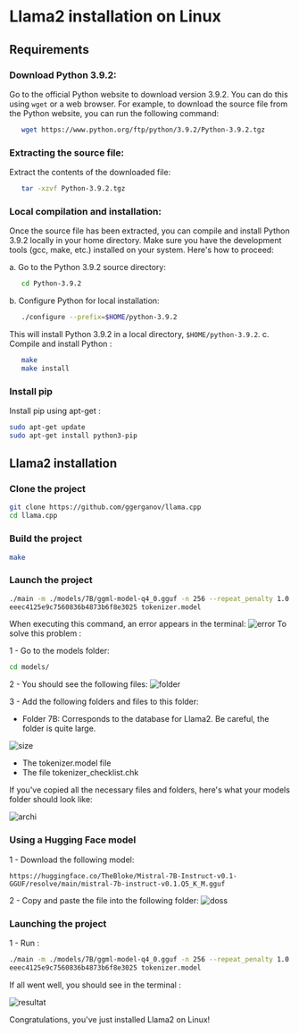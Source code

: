# Llama2 installation on Linux
## Requirements


### **Download Python 3.9.2:**

Go to the official Python website to download version 3.9.2. You can do this using `wget` or a web browser. For example, to download the source file from the Python website, you can run the following command:
```bash 
   wget https://www.python.org/ftp/python/3.9.2/Python-3.9.2.tgz
```

### **Extracting the source file:**

Extract the contents of the downloaded file:
```bash
   tar -xzvf Python-3.9.2.tgz
```

### **Local compilation and installation:**

Once the source file has been extracted, you can compile and install Python 3.9.2 locally in your home directory. Make sure you have the development tools (gcc, make, etc.) installed on your system. Here's how to proceed: 

a. Go to the Python 3.9.2 source directory:
```bash
   cd Python-3.9.2
```

b. Configure Python for local installation:
```bash
   ./configure --prefix=$HOME/python-3.9.2
```

This will install Python 3.9.2 in a local directory, `$HOME/python-3.9.2`. c. Compile and install Python :
```bash
   make
   make install
```

### **Install pip**
Install pip using apt-get :
```bash
sudo apt-get update
sudo apt-get install python3-pip
```


## Llama2 installation


### Clone the project 
```bash
git clone https://github.com/ggerganov/llama.cpp
cd llama.cpp
```


### Build the project 
```bash
make
```


### Launch the project 
```bash
./main -m ./models/7B/ggml-model-q4_0.gguf -n 256 --repeat_penalty 1.0 --color -i -r "User:" -f prompts/chat-with-bob.txt
eeec4125e9c7560836b4873b6f8e3025 tokenizer.model
```

When executing this command, an error appears in the terminal: 
![error](https://i.ibb.co/f1st0C0/erreur.png)
To solve this problem : 

1 - Go to the models folder: 
```bash
cd models/
```

2 - You should see the following files: 
![folder](https://i.ibb.co/J5xVQxr/dossier.png)


3 - Add the following folders and files to this folder: 


- Folder 7B: Corresponds to the database for Llama2. Be careful, the folder is quite large.


![size](https://i.ibb.co/FHPkknM/taille.png)


- The tokenizer.model file
- The file tokenizer_checklist.chk


If you've copied all the necessary files and folders, here's what your models folder should look like: 


![archi](https://i.ibb.co/VBbd1Fj/archi.png)
### Using a Hugging Face model 

1 - Download the following model: 
```
https://huggingface.co/TheBloke/Mistral-7B-Instruct-v0.1-GGUF/resolve/main/mistral-7b-instruct-v0.1.Q5_K_M.gguf 
```

2 - Copy and paste the file into the following folder: 
![doss](https://i.ibb.co/bFMTtzM/doss.png)

### Launching the project 
1 - Run : 
```bash
./main -m ./models/7B/ggml-model-q4_0.gguf -n 256 --repeat_penalty 1.0 --color -i -r "User:" -f prompts/chat-with-bob.txt
eeec4125e9c7560836b4873b6f8e3025 tokenizer.model
```

If all went well, you should see in the terminal : 

![resultat](https://i.ibb.co/jV2H55H/result.png)

Congratulations, you've just installed Llama2 on Linux! 
